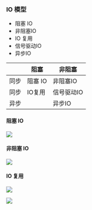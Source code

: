 ### IO 模型
- 阻塞 IO 
- 非阻塞IO
- IO 复用
- 信号驱动IO
- 异步IO

||阻塞|非阻塞|
|-| - | - |
|同步|阻塞 IO |非阻塞IO|
|同步|IO复用|信号驱动IO|
|异步||异步IO|

#### 阻塞 IO
![](https://mynoteimage.oss-cn-beijing.aliyuncs.com/note/2022-05-11-124808.png )

#### 非阻塞 IO
![](https://mynoteimage.oss-cn-beijing.aliyuncs.com/note/2022-05-11-125007.png)

#### IO 复用
![](https://mynoteimage.oss-cn-beijing.aliyuncs.com/note/2022-05-11-125037.png)

![](https://mynoteimage.oss-cn-beijing.aliyuncs.com/note/2022-05-11-125249.png )
